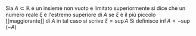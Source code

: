  Sia $A\subset \mathbb{R}$ é un insieme non vuoto e limitato superiormente si dice che un numero reale $\xi$ è l'estremo superiore di $A$ se $\xi$ è il più piccolo [[maggiorante]] di $A$ in tal caso si scrive $\xi = \sup A$ 
 Si definisce $\inf A=-\sup(-A)$ 